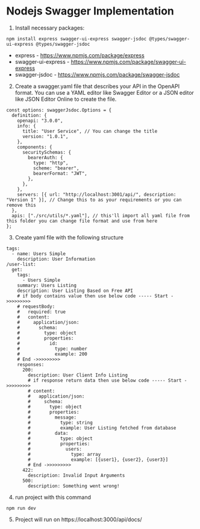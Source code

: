 # Nodejs Swagger Implementation

1. Install necessary packages:
```
npm install express swagger-ui-express swagger-jsdoc @types/swagger-ui-express @types/swagger-jsdoc
```
- express - https://www.npmjs.com/package/express
- swagger-ui-express - https://www.npmjs.com/package/swagger-ui-express
- swagger-jsdoc - https://www.npmjs.com/package/swagger-jsdoc

2. Create a swagger.yaml file that describes your API in the OpenAPI format. You can use a YAML editor like Swagger Editor or a JSON editor like JSON Editor Online to create the file.


```
const options: swaggerJsdoc.Options = {
  definition: {
    openapi: "3.0.0",
    info: {
      title: "User Service", // You can change the title
      version: "1.0.1",
    },
    components: {
      securitySchemas: {
        bearerAuth: {
          type: "http",
          scheme: "bearer",
          bearerFormat: "JWT",
        },
      },
    },
    servers: [{ url: "http://localhost:3001/api/", description: "Version 1" }], // Change this to as your requirements or you can remove this
  },
  apis: ["./src/utils/*.yaml"], // this'll import all yaml file from this folder you can change file format and use from here
};
```

3. Create yaml file with the following structure

```
tags:
  - name: Users Simple
    description: User Information
/user-list:
  get:
    tags:
      - Users Simple
    summary: Users Listing
    description: User Listing Based on Free API
    # if body contains value then use below code ----- Start ->>>>>>>>>
    # requestBody:
    #   required: true
    #   content:
    #     application/json:
    #       schema:
    #         type: object
    #         properties:
    #           id:
    #             type: number
    #             example: 200
    # End ->>>>>>>>>
    responses:
      200:
        description: User Client Info Listing
        # if response return data then use below code ----- Start ->>>>>>>>>
        # content:
        #   application/json:
        #     schema:
        #       type: object
        #       properties:
        #         message:
        #           type: string
        #           example: User Listing fetched from database
        #         data:
        #           type: object
        #           properties:
        #             users:
        #               type: array
        #               example: [{user1}, {user2}, {user3}]
        # End ->>>>>>>>>
      422:
        description: Invalid Input Arguments
      500:
        description: Something went wrong!
```

4. run project with this command

```
npm run dev
```

5. Project will run on https://localhost:3000/api/docs/ 
